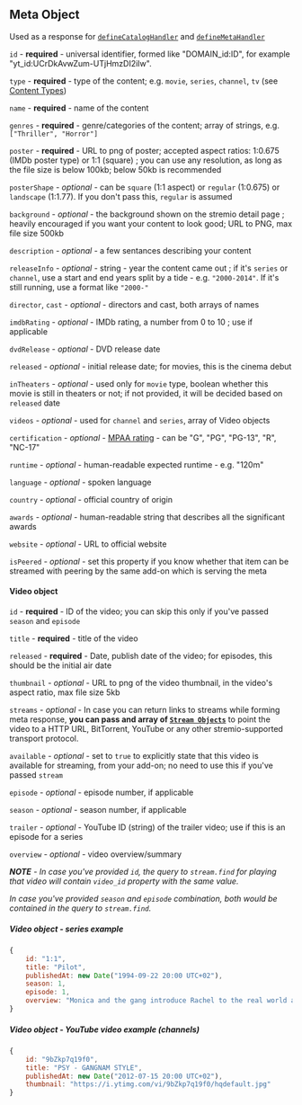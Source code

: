 ## Meta Object

Used as a response for [`defineCatalogHandler`](../requests/defineCatalogHandler.md) and [`defineMetaHandler`](../requests/defineMetaHandler.md)

``id`` - **required** - universal identifier, formed like "DOMAIN_id:ID", for example "yt_id:UCrDkAvwZum-UTjHmzDI2iIw".

``type`` - **required** - type of the content; e.g. `movie`, `series`, `channel`, `tv` (see [Content Types](./content.types.md))

``name`` - **required** - name of the content

``genres`` - **required**  - genre/categories of the content; array of strings, e.g. ``["Thriller", "Horror"]``

``poster`` - **required** - URL to png of poster; accepted aspect ratios: 1:0.675 (IMDb poster type) or 1:1 (square) ; you can use any resolution, as long as the file size is below 100kb; below 50kb is recommended

``posterShape`` - _optional_ - can be `square` (1:1 aspect) or `regular` (1:0.675) or `landscape` (1:1.77). If you don't pass this, `regular` is assumed

``background`` - _optional_ - the background shown on the stremio detail page ; heavily encouraged if you want your content to look good; URL to PNG, max file size 500kb

``description`` - _optional_ - a few sentances describing your content

``releaseInfo`` - _optional_ - string - year the content came out ; if it's ``series`` or ``channel``, use a start and end years split by a tide - e.g. ``"2000-2014"``. If it's still running, use a format like ``"2000-"``

``director``, ``cast`` - _optional_  - directors and cast, both arrays of names

``imdbRating`` -  _optional_ - IMDb rating, a number from 0 to 10 ; use if applicable

``dvdRelease`` - _optional_ - DVD release date

``released`` - _optional_ - initial release date; for movies, this is the cinema debut

``inTheaters`` - _optional_ - used only for ``movie`` type, boolean whether this movie is still in theaters or not; if not provided, it will be decided based on ``released`` date

``videos`` - _optional_ - used for ``channel`` and ``series``, array of Video objects

``certification`` - _optional_ - [MPAA rating](http://www.mpaa.org/film-ratings/) - can be "G", "PG", "PG-13", "R", "NC-17"

``runtime`` - _optional_ - human-readable expected runtime - e.g. "120m"

``language`` - _optional_ - spoken language

``country`` - _optional_ - official country of origin

``awards`` - _optional_ - human-readable string that describes all the significant awards

``website`` - _optional_ - URL to official website

``isPeered`` - _optional_ - set this property if you know whether that item can be streamed with peering by the same add-on which is serving the meta

#### Video object

``id`` - **required** - ID of the video; you can skip this only if you've passed ``season`` and ``episode``

``title`` - **required** - title of the video

``released`` - **required** - Date, publish date of the video; for episodes, this should be the initial air date

``thumbnail`` - _optional_ - URL to png of the video thumbnail, in the video's aspect ratio, max file size 5kb

``streams`` - _optional_ - In case you can return links to streams while forming meta response, **you can pass and array of [``Stream Objects``](./stream.md)** to point the video to a HTTP URL, BitTorrent, YouTube or any other stremio-supported transport protocol.

``available`` - _optional_ - set to ``true`` to explicitly state that this video is available for streaming, from your add-on; no need to use this if you've passed ``stream``

``episode`` - _optional_ - episode number, if applicable

``season`` - _optional_ - season number, if applicable

``trailer`` - _optional_ - YouTube ID (string) of the trailer video; use if this is an episode for a series

``overview`` - _optional_ - video overview/summary

_**NOTE** - In case you've provided ``id``, the query to ``stream.find`` for playing that video will contain ``video_id`` property with the same value._

_In case you've provided ``season`` and ``episode`` combination, both would be contained in the query to ``stream.find``._

##### Video object - series example

```javascript
{ 
	id: "1:1",
	title: "Pilot",
	publishedAt: new Date("1994-09-22 20:00 UTC+02"),
	season: 1,
	episode: 1,
	overview: "Monica and the gang introduce Rachel to the real world after she leaves her fiancé at the altar."
}
```

##### Video object - YouTube video example (channels)


```javascript
{ 
	id: "9bZkp7q19f0",
	title: "PSY - GANGNAM STYLE",
	publishedAt: new Date("2012-07-15 20:00 UTC+02"),
	thumbnail: "https://i.ytimg.com/vi/9bZkp7q19f0/hqdefault.jpg"
}
```
